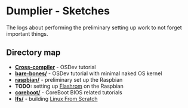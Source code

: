 # Dumplier - Sketches

The logs about performing the preliminary setting up work to not forget
important things.

## Directory map

- [**Cross-compiler**](./cross-compiler.md) - OSDev tutorial
- [**bare-bones/**](./bare-bones) - OSDev tutorial with minimal naked OS kernel
- [**raspbian/**](./raspbian) - preliminary set up the Raspbian
- **TODO:** setting up [Flashrom](https://www.flashrom.org/Flashrom) on the Raspbian
- [**coreboot/**](./coreboot) - CoreBoot BIOS related tutorials
- [**lfs/**](./lfs) - building [Linux From Scratch](http://www.linuxfromscratch.org/)
